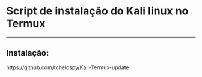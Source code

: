 # Script de instalação do Kali linux no Termux
______________________________________________
<h2>Instalação:</h2>
https://github.com/tchelospy/Kali-Termux-update
